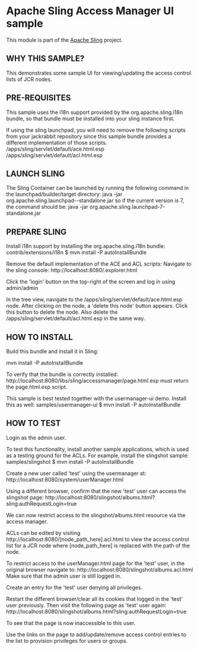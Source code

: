 # Apache Sling Access Manager UI sample

This module is part of the [Apache Sling](https://sling.apache.org) project.

## WHY THIS SAMPLE?

This demonstrates some sample UI for viewing/updating the access control
lists of JCR nodes.

## PRE-REQUISITES

This sample uses the i18n support provided by the org.apache.sling.i18n bundle,
so that bundle must be installed into your sling instance first. 

If using the sling launchpad, you will need to remove the following scripts from your
jackrabbit repository since this sample bundle provides a different implementation of
those scripts.
    /apps/sling/servlet/default/ace.html.esp
    /apps/sling/servlet/default/acl.html.esp


## LAUNCH SLING

The Sling Container can be launched by running the following command in the 
launchpad/builder/target directory:
  java -jar org.apache.sling.launchpad-<version>-standalone.jar
so if the current version is 7, the command should be:
  java -jar org.apache.sling.launchpad-7-standalone.jar


## PREPARE SLING

Install i18n support by installing the org.apache.sling.i18n bundle:
  contrib/extensions/i18n $ mvn install -P autoInstallBundle

Remove the default implementation of the ACE and ACL scripts:
Navigate to the sling console:
  http://localhost:8080/.explorer.html

Click the 'login' button on the top-right of the screen and log in using 
  admin/admin
  
In the tree view, navigate to the /apps/sling/servlet/default/ace.html.esp node.
After clicking on the node, a 'delete this node' button appears. Click this button
to delete the node.
Also delete the /apps/sling/servlet/default/acl.html.esp in the same way.


## HOW TO INSTALL

Build this bundle and install it in Sling:

  mvn install -P autoInstallBundle
    
To verify that the bundle is correctly installed:
  http://localhost:8080/libs/sling/accessmanager/page.html.esp 
must return the page.html.esp script.

This sample is best tested together with the usermanager-ui demo. Install this as well:
  samples/usermanager-ui $ mvn install -P autoInstallBundle
   

## HOW TO TEST

Login as the admin user.

To test this functionality, install another sample applications, which is used as a
testing ground for the ACLs.
For example, install the slingshot sample:
  samples/slingshot $ mvn install -P autoInstallBundle 

Create a new user called 'test' using the usermanager at:
  http://localhost:8080/system/userManager.html

Using a different browser, confirm that the new 'test' user can access the slingshot
page:
  http://localhost:8080/slingshot/albums.html?sling:authRequestLogin=true

We can now restrict access to the slingshot/albums.html resource via the
access manager.

ACLs can be edited by visiting http://localhost:8080/[node_path_here].acl.html 
to view the access control list for a JCR node where [node_path_here] is 
replaced with the path of the node.

To restrict access to the userManager.html page for the 'test' user, in the original
browser navigate to:
  http://localhost:8080/slingshot/albums.acl.html
Make sure that the admin user is still logged in.

Create an entry for the 'test' user denying all privileges.

Restart the different browser/clear all its cookies that logged in the 'test' user 
previously. Then visit the following page as 'test' user again:
  http://localhost:8080/slingshot/albums.html?sling:authRequestLogin=true

To see that the page is now inaccessible to this user.

Use the links on the page to add/update/remove access control entries to the list
to provision privileges for users or groups.
